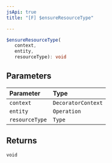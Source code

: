 ```yaml
---
jsApi: true
title: "[F] $ensureResourceType"

---
```

```ts
$ensureResourceType(
   context, 
   entity, 
   resourceType): void
```

## Parameters

| Parameter | Type |
| :------ | :------ |
| `context` | `DecoratorContext` |
| `entity` | `Operation` |
| `resourceType` | `Type` |

## Returns

`void`
